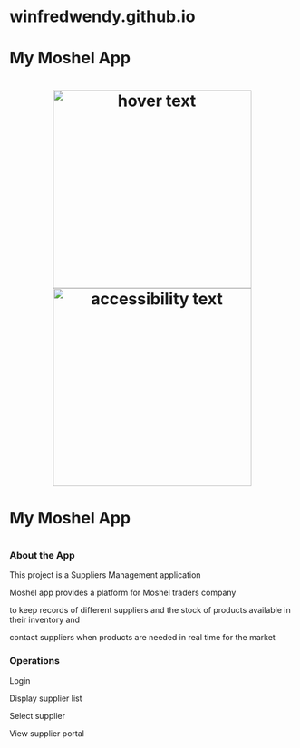 # winfredwendy.github.io
<h1>My Moshel App<h1>
  <p align="center">
  <img src="your_relative_path_here" width="350" title="hover text">
  <img src="your_relative_path_here_number_2_large_name" width="350" alt="accessibility text">
</p>
<html>
  <h1>My Moshel App<h1>
  <h3>About the App</h3>
  <p>This project is a Suppliers Management application</p>
  <p>Moshel app provides a platform for Moshel traders company </p>
  <p>to keep records of different suppliers and the stock of products available in their inventory and </p>
  <p>contact suppliers when products are needed in real time for the market</p>
  
  <h3>Operations</h3>
  <p>Login</p>
  <p>Display supplier list</p>
  <p>Select supplier</p>
  <p>View supplier portal</p>
  <p></p>
  </html>

